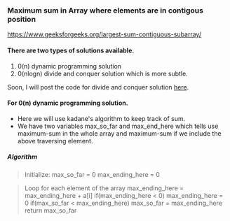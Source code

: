 ### Maximum sum in Array where elements are in contigous position
https://www.geeksforgeeks.org/largest-sum-contiguous-subarray/

#### There are two types of solutions available.
1.  0(n) dynamic programming solution
2. 0(nlogn) divide and conquer solution which is more subtle.

Soon, I will post the code for divide and conquer solution [here]().

#### For 0(n) dynamic programming solution.
- Here we will use kadane's algorithm to keep track of sum.
- We have two variables max_so_far and max_end_here which tells use maximum-sum in the whole array and maximum-sum if we include the above traversing element.

##### Algorithm
> Initialize:
    max_so_far = 0
    max_ending_here = 0

> Loop for each element of the array
   max_ending_here = max_ending_here + a[i]
   if(max_ending_here < 0)
            max_ending_here = 0
   if(max_so_far < max_ending_here)
            max_so_far = max_ending_here
return max_so_far



